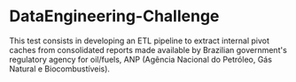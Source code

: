 # DataEngineering-Challenge
This test consists in developing an ETL pipeline to extract internal pivot caches from consolidated reports made available by Brazilian government's regulatory agency for oil/fuels, ANP (Agência Nacional do Petróleo, Gás Natural e Biocombustíveis).
